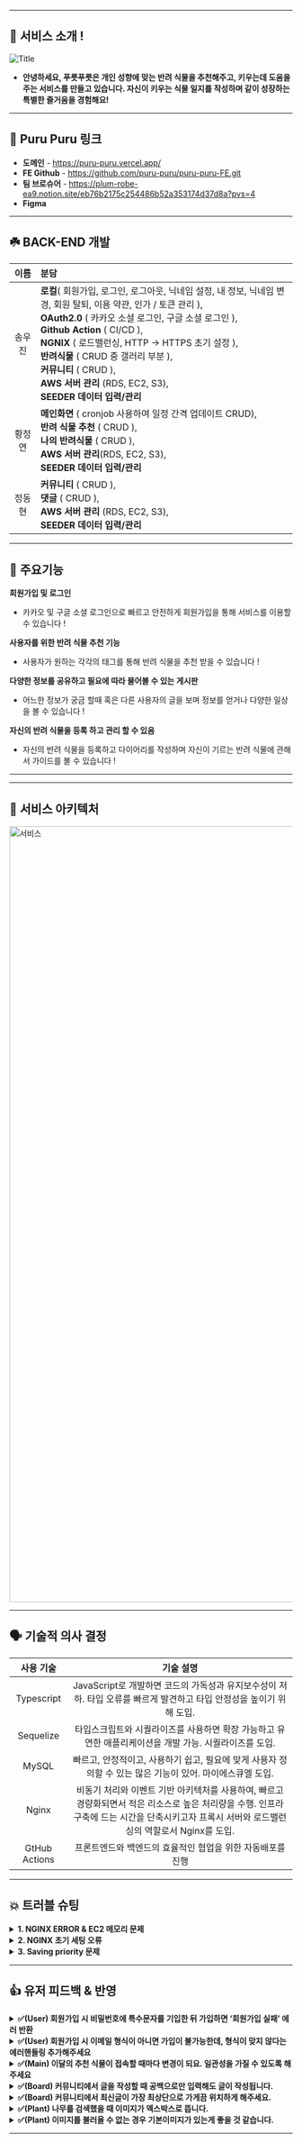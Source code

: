 ***
## 🌿 서비스 소개 !

![Title](https://github.com/puru-puru/puru-puru-FE/assets/105138020/bd9ef7a4-60b7-48a8-b303-3b9fb2777c9f)
- **안녕하세요, 푸릇푸릇은 개인 성향에 맞는 반려 식물을 추천해주고, 키우는데 도움을 주는 서비스를 만들고 있습니다. 
  자신이 키우는 식물 일지를 작성하며 같이 성장하는 특별한 즐거움을 경험해요!**

***

## 🌱 Puru Puru 링크
- **도메인** - https://puru-puru.vercel.app/
- **FE Github** - https://github.com/puru-puru/puru-puru-FE.git
- **팀 브로슈어** - https://plum-robe-ea9.notion.site/eb76b2175c254486b52a353174d37d8a?pvs=4
- **Figma**

***

## ☘️ BACK-END 개발

|이름|분담|
|:---:|:---|
|송우진| **로컬**( 회원가입, 로그인, 로그아웃, 닉네임 설정, 내 정보, 닉네임 변경, 회원 탈퇴, 이용 약관, 인가 / 토큰 관리 ), <br> **OAuth2.0** ( 카카오 소셜 로그인, 구글 소셜 로그인 ), <br> **Github Action** ( CI/CD ), <br> **NGNIX** ( 로드밸런싱, HTTP → HTTPS 초기 설정 ), <br> **반려식물** ( CRUD 중 갤러리 부분 ), <br> **커뮤니티** ( CRUD ), <br> **AWS 서버 관리** (RDS, EC2, S3), <br> **SEEDER 데이터 입력/관리** |
|황정연| **메인화면** ( cronjob 사용하여 일정 간격 업데이트 CRUD), <br> **반려 식물 추천** ( CRUD ), <br> **나의 반려식물** ( CRUD ), <br> **AWS 서버 관리**(RDS, EC2, S3), <br> **SEEDER 데이터 입력/관리**|
|정동현| **커뮤니티** ( CRUD ), <br> **댓글** ( CRUD ), <br> **AWS 서버 관리** (RDS, EC2, S3), <br> **SEEDER 데이터 입력/관리** |

***

## 🌾 주요기능


**회원가입 및 로그인**
- 카카오 및 구글 소셜 로그인으로 빠르고 안전하게 회원가입을 통해 서비스를 이용할 수 있습니다 !


**사용자를 위한 반려 식물 추천 기능**
- 사용자가 원하는 각각의 태그를 통해 반려 식물을 추천 받을 수 있습니다 !


**다양한 정보를 공유하고 필요에 따라 물어볼 수 있는 게시판**
- 어느한 정보가 궁금 할때 혹은 다른 사용자의 글을 보며 정보를 얻거나 다양한 일상을 볼 수 있습니다 !


**자신의 반려 식물을 등록 하고 관리 할 수 있음**
- 자신의 반려 식물을 등록하고 다이어리를 작성하며 자신이 기르는 반려 식물에 관해서 가이드를 볼 수 있습니다 !


****

***

## 📜 서비스 아키텍처
<img width="1378" alt="서비스" src="https://github.com/puru-puru/puru-puru-BE/assets/152770526/e1263590-8686-4a6a-853f-09bc6e862cf4">

***

## 🗣️ 기술적 의사 결정

|사용 기술|기술 설명|
|:---:|:---:|
|Typescript|JavaScript로 개발하면 코드의 가독성과 유지보수성이 저하. 타입 오류를 빠르게 발견하고 타입 안정성을 높이기 위해 도입.|
|Sequelize|타입스크립트와 시퀄라이즈를 사용하면 확장 가능하고 유연한 애플리케이션을 개발 가능. 시퀄라이즈를 도입.|
|MySQL|빠르고, 안정적이고, 사용하기 쉽고, 필요에 맞게 사용자 정의할 수 있는 많은 기능이 있어. 마이에스큐엘 도입.|
|Nginx|비동기 처리와 이벤트 기반 아키텍처를 사용하여, 빠르고 경량화되면서 적은 리소스로 높은 처리량을 수행. 인프라 구축에 드는 시간을 단축시키고자 프록시 서버와 로드밸런싱의 역할로서 Nginx를 도입.|
|GtHub Actions|프론트엔드와 백엔드의 효율적인 협업을 위한 자동배포를 진행|

***

## 💥 트러블 슈팅

<details>
  <summary><b>1. NGINX ERROR & EC2 메모리 문제</b></summary>
  <div markdown="1">
    <ul>
      <li>1-1 : Typescript 사용시 웹 브라우저가 TS 파일을 읽지 못해 배포 환경에서 tsc -w 를 사용하여 TS 파일을 JS 파일로 변환시 EC2 서버의 메모리가 부족해 변환을 하지 못하는 문제 발생 → </li>
      <li>1-2 : EC2 메모리를 t2.micro 에서 small로 변환 으로 해결 → </li>
       <li>2-1 : IP 주소가 바뀌어 연결해 놓은 도메인에 접근을 하지 못하는 상황 발생 </li>
       <li>2-2 : 재 설정된 IP 주소로 가비아 및 NGINX 에 적용 후에 다시 시도 → Permission denied 라는 NGNIX 에러 발생 → 구글링 결과 /xxx/xxx/bulid/index.html, failed 라는 경로에 해당 권한이 없어 접근 하지 못하는 것 이라는 정보 를 얻고 → </li>
       <li>2-3 :  NGINX 에서 root 으로 설정한 디렉토리 경로의 권한 을 확인하고 → </li>
       <li>2-4 : 해당 유저 그룹을 /etc/nginx/nginx.conf 에서 일치 시키며 에러를 해결. </li>
       <li><img width="811" alt="해당룻" src="https://github.com/puru-puru/puru-puru-BE/assets/152770526/1fe7a8ef-81b1-40ad-889d-9b58f99b29cc">
</li>
       <li>2-5 : 유저 그룹을 파악 하고  /etc/nginx/nginx.conf 에서 일치 시키며 해결.</li>
       <li><img width="811" alt="해결" src="https://github.com/puru-puru/puru-puru-BE/assets/152770526/5deaf9e7-4be0-4cec-823c-affe1a377221">
</li>
    </ul>
  </div>
</details>

<details>
  <summary><b>2. NGINX 초기 세팅 오류 </b></summary>
  <div markdown="2">
    <ul>
      <li>1-1 : 엔지닉스를 사용하여 로드밸런싱을 구축 하기 전 파일 백업 하는과정 →
cp -rvf ngnix nginx_bak 하는 과정에 → Permission denied 가 출력이 되었음. → </li>
      <li>1-2 : 구글링 결과 ( 스택 오버 플로우 )
nginx소유한 ngnix 프로세스에서 생성된 로그 파일을 볼 수 있는 권한이 없기 때문에 표시됩니다 라는 정보를 얻고 → </li>
       <li>1-3 : 앞에 sudo 를 붙여 권한을 변경 함으로 해당 문제 해결.</li>
       <li><img width="682" alt="첫 문제 해결" src="https://github.com/puru-puru/puru-puru-BE/assets/152770526/db502d6c-772a-441c-9e35-23ec02733717">
</li>
       <li>1-4 : 이후 진행을 해보려 했을때 지속 되는 nginx -t 테스트 명령어 실패, 및 권한 오류 발생 → </li>
       <li>1-5 : 구글링 결과 ( 스택 오버 플로우 )→ <br><br> 1. 구성에서 가져온 파일 내부에 오타가 있을 수 있습니다. <br><br>
2. 공식 Nginx CookBook의 최신 버전에 따르면, 우리는 내부에서 어떤 구성도 생성할 필요가 없습니다. `/etc/nginx/sites-enabled/`이것은 이전 관행이었으며 현재는 더 이상 사용되지 않습니다. <br><br>
3. nginx.conf 파일 내부중 내용을 
`include /etc/nginx/conf.d/includes-optional/cpanel-proxy-vendors/*.conf;` 으로 교체 하여도 지속된 오류 발생 <br> </li>
       <li>1-6 : 많은 과정을 거쳤으나. 도출된 결과는 기본적으로 NGNIX 초기 세팅 부분에서 잘못되었고 → 이후 다시 NGINX 초기 세팅 마무리 후.→ </li>
      ``` 
      
      upstream myserver {
        server xxx.xx.x.xxx:xxx; <-- 프라이빗 ip 
        server xxx.xx.xx.x:xxx; <-- 프라이빗 ip 
    }

    server {
          listen 80;
          server_name xxx.xxxxx.xxx;<-- 내가 연결할 도메인. 입력


        location / {
          proxy_pass http://myserver;
          proxy_set_header X-Real-IP $remote_addr;
          proxy_set_header X-Forwarded-For $proxy_add_x_forwarded_for;
          proxy_set_header Host $http_host;
      }
    } 
    ```
  <li>1-7: 해당 방식으로 처음 부터 로드밸런싱을 진행할 IP 및 도메인을 미리 입력하고 certbot --nginx 명령어를 통해서 서브 서버로 사용할 주소 까지 certbot 에서 자동으로 입력하여 해결 할 수 있었음.</li>  
  </ul>
  </div>
</details>

<details>
  <summary><b>3. Saving priority 문제 </b></summary>
  <div markdown="3">
    <ul>
      <li>문제</li>
      <li>두 개의 api인 ‘나의 반려 식물 일지 등록’과 해당 일지에 ‘식물 등록’가 있다.</li>
      <li>이 둘이 합쳐져 ‘식물 일지’ 데이터가 형성되는게 기본 방침</li>
      <li>첫 번째 api인 ‘나의 반려 식물 일지 등록’만 했을 데이터가 완성되지 않을 채 생기고 저장된다는 버그가 발생했다.</li>
      <br><br>
      <li>시도 방법</li>
      <li>구글과 chatGPT에 여러 질문을 문의하였는데, 두 개의 post 하는 api에서 두 번째 api가 실행될 때 최종적으로 1, 2번째에서 수신한 데이터가 최종적으로 저장되게 하는 가능성에 대한 것이었다.</li>
      <li>GPT가 추천하는 transaction을 이용하여 처음에 비즈니스 로직을 구성을 하였는데, 정확한 원리는 잘 모르고, 클론코딩을 하는 방식으로 작성해서 인지 부족함을 느꼈다. 또한 해당 코딩은 작동하지 않았다.</li>
      <li>3계층 아키텍처를 이용하는 만큼, 레포지토리의 로직을 따로 빼와서 사용할 수 있는 방법이 있을까 고안을 해보았으나, 첫 번째에서 두 번째 api로 넘어가면서 입력 받은 데이터가 날아갈 수 있다는 위험이 있었다.</li>
      <br><br>
      <li>해결</li>
      <li>deletedAt의 활용. 현 비즈니스 로직을 멘토님 권고사항에 따라 물리적으로 삭제가 되는 것이 아닌 deletedAt의 값이 null에서 값을 넣는 것으로 처리하고 있는 만큼, 이를 활용하고자 했다.</li>
      <li>먼저 첫 번째 api로 인해 생성된 데이터는 deletedAt의 값을 자동으로 넣게 한 다음, 두 번째 api로 건너가 사용자가 성공적으로 데이터를 입력해서 받을 경우, deletedAt의 값을 다시 null 처리를 하여 사용자에게 보여지게 하는 방식을 선택하였다.</li>
      <li>만약 첫 번째 api만 거친 미완성 데이터는 db상 보관하더라도 deletedAt의 값이 null이 아니므로 사용자에게는 해당 데이터가 보이지 않는다.</li>
  </ul>
  </div>
</details>

***

## 👍 유저 피드백 & 반영

<details>
  <summary><b>✅(User) 회원가입 시 비밀번호에 특수문자를 기입한 뒤 가입하면 ‘회원가입 실패’ 에러 반환</b></summary>
  <div markdown="3">
    <ul>
      <li>1. 사용자 로컬 가입시에 비밀번호에 특수 문자를 넣는다는걸 고려 하지 못하여 유효성에 추가를 하지 않았음.<br>  2. 현재는 비밀번호 입력시에 특수 문자도 넣을 수 있도록 유효성 수정. </li>
    </ul>
  </div>
</details>

<details>
  <summary><b>✅(User) 회원가입 시 이메일 형식이 아니면 가입이 불가능한데, 형식이 맞지 않다는 에러핸들링 추가해주세요</b></summary>
  <div markdown="4">
    <ul>
      <li>1. 기존에는 test@test.com 을 입력을 해도 가입이 되는 경우... 발생..<br> 2. 도메인 유효성을 추가 및 수정 함 으로 해결. </li>
    </ul>
  </div>
</details>

<details>
  <summary><b>✅(Main) 이달의 추천 식물이 접속할 때마다 변경이 되요. 일관성을 가질 수 있도록 해주세요</b></summary>
  <div markdown="5">
    <ul>
      <li>1. 기존에는 식물 db에서 라우트를 호출 할 때마다 랜덤으로 식물을 추첨해 보내주는 식이었음 → 새롭게 접속할 때마다 새로운 식물이 화면에 뿌려짐 <br> 2. 추천 식물을 뿌려주는 별도의 db를 만들도 cronjob을 사용해 1달 주기로 새로운 식물이 들어오고, 기존 식물은 deletedAt 처리를 하여는 방식으로 변경.</li>
    </ul>
  </div>
</details>

<details>
  <summary><b>✅(Board) 커뮤니티에서 글을 작성할 때 공백으로만 입력해도 글이 작성됩니다.</b></summary>
  <div markdown="6">
    <ul>
      <li>1. 유효성 검사를 충분히 하지 못해서 공백 으로만 입력 해도 작성이 되는 경우 발생.<br> 2. 현재는 글 작성 부분 유효성을 추가 및 수정 하여 제목은 최소 2자 이상 내용은 5자 이상으로 수정 </li>
    </ul>
  </div>
</details>

<details>
  <summary><b>✅(Board) 커뮤니티에서 최신글이 가장 최상단으로 가게끔 위치하게 해주세요.</b></summary>
  <div markdown="7">
    <ul>
      <li>1. 보드쪽 부분에 order: [['createdAt', 'DESC']] 을 추가 함으로 수정 </li>
    </ul>
  </div>
</details>

<details>
  <summary><b>✅(Plant) 나무를 검색했을 때 이미지가 엑스박스로 뜹니다.</b></summary>
  <div markdown="8">
    <ul>
      <li>1. 식물 데이터 상에서 이미지가 안나오는 파일이 있기에 검수 및 수정. </li>
    </ul>
  </div>
</details>

<details>
  <summary><b>✅(Plant) 이미지를 불러올 수 없는 경우 기본이미지가 있는게 좋을 것 같습니다.</b></summary>
  <div markdown="9">
    <ul>
      <li>1. 기본 이미지를 넣을 수 있는 모델을 만들어 수정. </li>
    </ul>
  </div>
</details>

***
